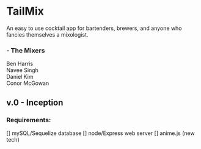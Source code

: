 # TailMix
An easy to use cocktail app for bartenders, brewers, and anyone who fancies themselves a mixologist.

### - The Mixers
Ben Harris
<br>
Navee Singh
<br>
Daniel Kim
<br>
Conor McGowan

## v.0 - Inception

### Requirements:
[] mySQL/Sequelize database
[] node/Express web server
[] anime.js (new tech)
